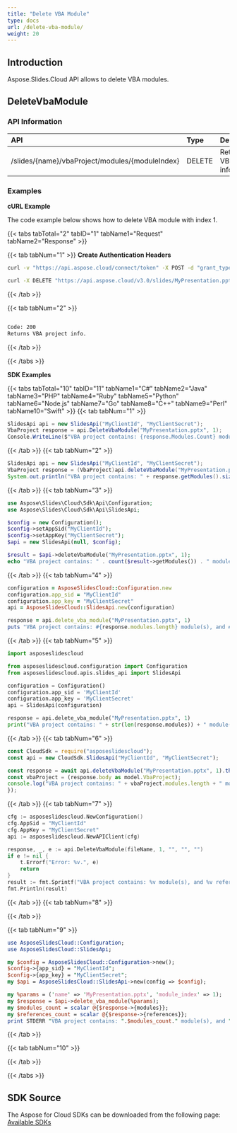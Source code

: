 ```yaml
---
title: "Delete VBA Module"
type: docs
url: /delete-vba-module/
weight: 20
---
```

## **Introduction**
Aspose.Slides.Cloud API allows to delete VBA modules. 
## **DeleteVbaModule**
### **API Information**
|**API**|**Type**|**Description**|**Resource**|
| :- | :- | :- | :- |
/slides/{name}/vbaProject/modules/{moduleIndex}|DELETE|Returns VBA project info|[DeleteVbaModule](#)
### **Examples**
**cURL Example**

The code example below shows how to delete VBA module with index 1.

{{< tabs tabTotal="2" tabID="1" tabName1="Request" tabName2="Response" >}}

{{< tab tabNum="1" >}}
**Create Authentication Headers**
```sh
curl -v "https://api.aspose.cloud/connect/token" -X POST -d "grant_type=client_credentials&client_id=XXXX&client_secret=XXXX-XX" -H "Content-Type: application/x-www-form-urlencoded" -H "Accept: application/json"
```

```sh
curl -X DELETE "https://api.aspose.cloud/v3.0/slides/MyPresentation.pptx/vbaProject/modules/1" -H "Authorization: Bearer [Access Token]" -H "Content-Type: text/json"
```

{{< /tab >}}

{{< tab tabNum="2" >}}
```sh

Code: 200
Returns VBA project info.

```
{{< /tab >}}

{{< /tabs >}}

**SDK Examples**

{{< tabs tabTotal="10" tabID="11" tabName1="C#" tabName2="Java" tabName3="PHP" tabName4="Ruby" tabName5="Python" tabName6="Node.js" tabName7="Go" tabName8="C++" tabName9="Perl" tabName10="Swift" >}}
{{< tab tabNum="1" >}}

```csharp
SlidesApi api = new SlidesApi("MyClientId", "MyClientSecret");
VbaProject response = api.DeleteVbaModule("MyPresentation.pptx", 1);
Console.WriteLine($"VBA project contains: {response.Modules.Count} module(s), and {response.References.Count} references");
```

{{< /tab >}}
{{< tab tabNum="2" >}}

```java
SlidesApi api = new SlidesApi("MyClientId", "MyClientSecret");
VbaProject response = (VbaProject)api.deleteVbaModule("MyPresentation.pptx", 1, null, null, null);
System.out.println("VBA project contains: " + response.getModules().size() + " module(s), and " + response.getReferences().size() + " references");
```
{{< /tab >}}
{{< tab tabNum="3" >}}

```php
use Aspose\Slides\Cloud\Sdk\Api\Configuration;
use Aspose\Slides\Cloud\Sdk\Api\SlidesApi;

$config = new Configuration();
$config->setAppSid("MyClientId");
$config->setAppKey("MyClientSecret");
$api = new SlidesApi(null, $config);

$result = $api->deleteVbaModule("MyPresentation.pptx", 1);
echo "VBA project contains: " . count($result->getModules()) . " module(s), and " . count($result->getReferences()) . " references";
```

{{< /tab >}}
{{< tab tabNum="4" >}}

```ruby
configuration = AsposeSlidesCloud::Configuration.new
configuration.app_sid = "MyClientId"
configuration.app_key = "MyClientSecret"
api = AsposeSlidesCloud::SlidesApi.new(configuration)

response = api.delete_vba_module("MyPresentation.pptx", 1)
puts "VBA project contains: #{response.modules.length} module(s), and #{response.references.length} references"
```

{{< /tab >}}
{{< tab tabNum="5" >}}

```python
import asposeslidescloud

from asposeslidescloud.configuration import Configuration
from asposeslidescloud.apis.slides_api import SlidesApi

configuration = Configuration()
configuration.app_sid = 'MyClientId'
configuration.app_key = 'MyClientSecret'
api = SlidesApi(configuration)

response = api.delete_vba_module("MyPresentation.pptx", 1)
print("VBA project contains: " + str(len(response.modules)) + " module(s), and " + str(len(response.references)) + " references")
```

{{< /tab >}}
{{< tab tabNum="6" >}}

```javascript
const CloudSdk = require("asposeslidescloud");
const api = new CloudSdk.SlidesApi("MyClientId", "MyClientSecret");

const response = await api.deleteVbaModule("MyPresentation.pptx", 1).then((response) => {
const vbaProject = (response.body as model.VbaProject);
console.log("VBA project contains: " + vbaProject.modules.length + " module(s), and " + vbaProject.references.length + " references");
});
```
{{< /tab >}}
{{< tab tabNum="7" >}}

```go
cfg := asposeslidescloud.NewConfiguration()
cfg.AppSid = "MyClientId"
cfg.AppKey = "MyClientSecret"
api := asposeslidescloud.NewAPIClient(cfg)

response, _, e := api.DeleteVbaModule(fileName, 1, "", "", "")
if e != nil {
    t.Errorf("Error: %v.", e)
    return
}
result := fmt.Sprintf("VBA project contains: %v module(s), and %v references", len(response.GetModules()), len(response.GetReferences()))
fmt.Println(result)
```

{{< /tab >}}
{{< tab tabNum="8" >}}

{{< /tab >}}

{{< tab tabNum="9" >}}

```perl
use AsposeSlidesCloud::Configuration;
use AsposeSlidesCloud::SlidesApi;

my $config = AsposeSlidesCloud::Configuration->new();
$config->{app_sid} = "MyClientId";
$config->{app_key} = "MyClientSecret";
my $api = AsposeSlidesCloud::SlidesApi->new(config => $config);

my %params = ('name' => 'MyPresentation.pptx', 'module_index' => 1);
my $response = $api->delete_vba_module(%params);
my $modules_count = scalar @{$response->{modules}};
my $references_count = scalar @{$response->{references}};
print STDERR "VBA project contains: ".$modules_count." module(s), and ".$references_count." references";
```

{{< /tab >}}

{{< tab tabNum="10" >}}

{{< /tab >}}

{{< /tabs >}}
## **SDK Source**

The Aspose for Cloud SDKs can be downloaded from the following page: [Available SDKs](/slides/available-sdks/)
